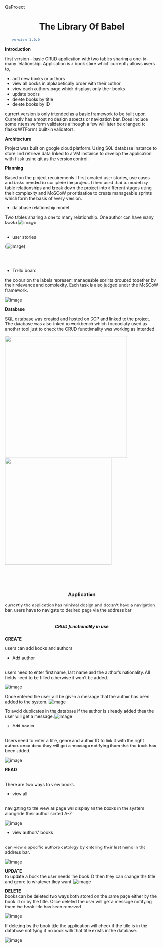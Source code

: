 QaProject

<h1 align="center">  The Library Of Babel </h1>



```diff
-- version 1.0.0 -- 
```


<b>Introduction </b>

first version - basic CRUD application with two tables sharing a one-to-many relationship. Application is a book store which currently allows users to,

* add new books or authors
* view all books in alphabetically order with their author 
* view each authors page which displays only their books 
* update books 
* delete books by title
* delete books by ID 

current version is only intended as a basic framework to be built upon. Currently has almost no design aspects or navigation bar. Does include some intensive form validators although a few will later be changed to flasks WTForms built-in validators. 


<b>Architecture</b> 

Project was built on google cloud platform. Using SQL database instance to store and retrieve data linked to a VM instance to develop the application with flask using git as the version control. 

<b>Planning</b> 
 
Based on the project requirements I first created user stories, use cases and tasks needed to complete the project. I then used that to model my table relationships and break down the project into different stages using their complexity and MoSCoW prioritisation to create manageable sprints which form the basis of every version. 

  * database relationship model

Two tables sharing a one to many relationship. One author can have many books
![image](https://user-images.githubusercontent.com/104978129/174067343-d110cf91-b57f-45f8-8a4c-2f579aa5991d.png)
<BR>
<BR>

  * user stories

(![image](https://user-images.githubusercontent.com/104978129/174062669-a5aa999a-10de-47b8-b317-4a8f9974a900.png))


<BR>
<BR>
  
  
  * Trello board

 
the colour on the labels represent manageable sprints grouped together by their relevance and complexity. Each task is also judged under the MoSCoW framework. 

![image](https://user-images.githubusercontent.com/104978129/174062846-dc4d4b57-6329-4669-8412-afbbe2755daf.png)

  
<b>Database</b> 

SQL database was created and hosted on GCP and linked to the project. The database was also linked to workbench which i occocially used as another tool just to check the CRUD functionality was working as intended. 

<img src="https://github.com/ramtin-K1996/QaProject-flask-The-Library-of-Babel-/blob/main/photos%20&%20diagrams/Screenshot%20(181).png" width="400"/> <img src="https://github.com/ramtin-K1996/QaProject-flask-The-Library-of-Babel-/blob/main/photos%20&%20diagrams/Screenshot%20(184).png" width="350"/> 

<BR>
<BR>
<BR>
  
<h3 align="center">  Application </h3>
currently the application has minimal design and doesn't have a navigation bar, users have to navigate to desired page via the address bar
  
<BR>
<BR>  
<h5 align="center">  CRUD functionality in use </h5>

 
<b> CREATE </b>

users can add books and authors 

* Add author 
<br>
users need to enter first name, last name and the author’s nationality. All fields need to be filled otherwise it won’t be added. 
  
![image](https://user-images.githubusercontent.com/104978129/174093933-41bec4c5-2132-4a1a-9643-6255b3658d4f.png)
  
Once entered the user will be given a message that the author has been added to the system.
![image](https://user-images.githubusercontent.com/104978129/174094094-7d89677b-ab48-46ff-bb3f-c18288477fe0.png)

To avoid duplicates in the database if the author is already added then the user will get a message.
![image](https://user-images.githubusercontent.com/104978129/174094219-22a79bc8-6ab7-4abc-b11e-82abd3b38bd7.png)
  

* Add books 
<br>
Users need to enter a title, genre and author ID to link it with the right author. once done they will get a message notifying them that the book has been added.
  
![image](https://user-images.githubusercontent.com/104978129/174094575-5b738128-dbe9-4019-872f-09d5acb9ed18.png)
  
  
<b> READ </b>
  
<br>There are two ways to view books.
* view all
<br>
navigating to the view all page will display all the books in the system alongside their author sorted A-Z
  
![image](https://user-images.githubusercontent.com/104978129/174094952-cb0832ca-c8b0-4e1e-b70a-d8558b5263af.png)

 * view authors' books
<br>
can view a specific authors catology by entering their last name in the address bar.

![image](https://user-images.githubusercontent.com/104978129/174095067-65322d94-0da6-44be-b528-541518b7a572.png)


<b> UPDATE </b>
<br>
to update a book the user needs the book ID then they can change the title and genre to whatever they want. 
![image](https://user-images.githubusercontent.com/104978129/174095412-45a1b614-3950-459c-9727-261a888545ef.png)
  
  

<b> DELETE </b>
<br>
books can be deleted two ways both stored on the same page either by the book id or by the title. Once deleted the user will get a message notifying them the book title has been removed. 
  
![image](https://user-images.githubusercontent.com/104978129/174095839-5916f260-874e-4d1c-82ce-774eb2a82679.png)
 
  
If deleting by the book title the application will check if the title is in the database notifying if no book with that title exists in the database. 

![image](https://user-images.githubusercontent.com/104978129/174095919-0a8c113c-6720-41c1-893c-0ab6f5393d81.png)

  
  
  
  



